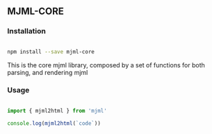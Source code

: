 ## MJML-CORE

### Installation

``` bash

npm install --save mjml-core

```

This is the core mjml library, composed by a set of functions for both parsing, and rendering mjml

### Usage

``` javascript

import { mjml2html } from 'mjml'

console.log(mjml2html(`code`))

```



